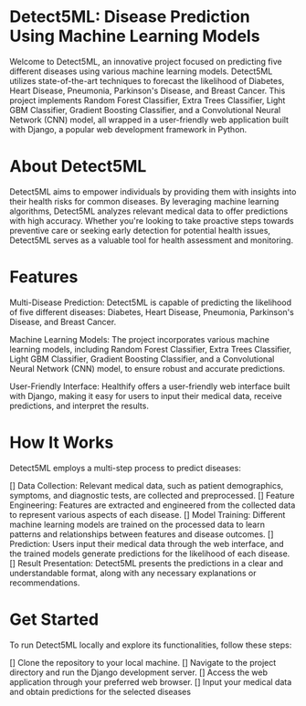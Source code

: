# Detect5ML: Disease Prediction Using Machine Learning Models

Welcome to Detect5ML, an innovative project focused on predicting five different diseases using various machine learning models. Detect5ML utilizes state-of-the-art techniques to forecast the likelihood of Diabetes, Heart Disease, Pneumonia, Parkinson's Disease, and Breast Cancer. This project implements Random Forest Classifier, Extra Trees Classifier, Light GBM Classifier, Gradient Boosting Classifier, and a Convolutional Neural Network (CNN) model, all wrapped in a user-friendly web application built with Django, a popular web development framework in Python.

# About Detect5ML
Detect5ML aims to empower individuals by providing them with insights into their health risks for common diseases. By leveraging machine learning algorithms, Detect5ML analyzes relevant medical data to offer predictions with high accuracy. Whether you're looking to take proactive steps towards preventive care or seeking early detection for potential health issues, Detect5ML serves as a valuable tool for health assessment and monitoring.

# Features
Multi-Disease Prediction: Detect5ML is capable of predicting the likelihood of five different diseases: Diabetes, Heart Disease, Pneumonia, Parkinson's Disease, and Breast Cancer.

Machine Learning Models: The project incorporates various machine learning models, including Random Forest Classifier, Extra Trees Classifier, Light GBM Classifier, Gradient Boosting Classifier, and a Convolutional Neural Network (CNN) model, to ensure robust and accurate predictions.

User-Friendly Interface: Healthify offers a user-friendly web interface built with Django, making it easy for users to input their medical data, receive predictions, and interpret the results.

# How It Works
Detect5ML employs a multi-step process to predict diseases:

[] Data Collection: Relevant medical data, such as patient demographics, symptoms, and diagnostic tests, are collected and preprocessed.
[] Feature Engineering: Features are extracted and engineered from the collected data to represent various aspects of each disease.
[] Model Training: Different machine learning models are trained on the processed data to learn patterns and relationships between features and disease outcomes.
[] Prediction: Users input their medical data through the web interface, and the trained models generate predictions for the likelihood of each disease.
[] Result Presentation: Detect5ML presents the predictions in a clear and understandable format, along with any necessary explanations or recommendations.

# Get Started
To run Detect5ML locally and explore its functionalities, follow these steps:

[] Clone the repository to your local machine.
[] Navigate to the project directory and run the Django development server.
[] Access the web application through your preferred web browser.
[] Input your medical data and obtain predictions for the selected diseases
